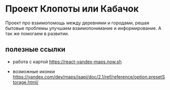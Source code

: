 # Проект Клопоты или Кабачок
Проект про взаимопомощь между деревнями и городами, решая бытовые проблемы улучшаем взаимопонимание и информирование. А так же помогаем в развитии.

## полезные ссылки
* работа с картой https://react-yandex-maps.now.sh

* возможные иконки
https://yandex.com/dev/maps/jsapi/doc/2.1/ref/reference/option.presetStorage.html/
